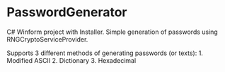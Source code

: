 PasswordGenerator
=================
C# Winform project with Installer. Simple generation of passwords using RNGCryptoServiceProvider.

Supports 3 different methods of generating passwords (or texts):
	1. Modified ASCII
	2. Dictionary
	3. Hexadecimal
